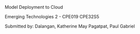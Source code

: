 Model Deployment to Cloud

Emerging Technologies 2 - CPE019 CPE32S5

Submitted by:
Dalangan, Katherine May
Pagatpat, Paul Gabriel
